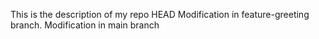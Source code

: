This is the description of my repo
HEAD
Modification in feature-greeting branch.
 Modification in main branch
